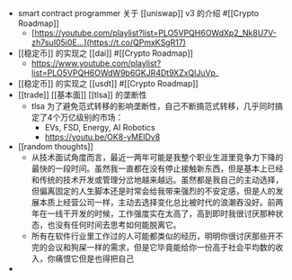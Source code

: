 - smart contract programmer 关于 [[uniswap]] v3 的介绍 #[[Crypto Roadmap]]
	- [https://youtube.com/playlist?list=PLO5VPQH6OWdXp2_Nk8U7V-zh7suI05i0E…](https://t.co/QPmxKSgR17)
- [[稳定币]] 的实现之 [[dai]] #[[Crypto Roadmap]]
	- https://www.youtube.com/playlist?list=PLO5VPQH6OWdW9b6GKJR4Dt9XZxQlJuVp_
- [[稳定币]] 的实现之 [[usdt]] #[[Crypto Roadmap]]
- [[trade]] [[基本面]] [[tlsa]] 的垄断性
	- tlsa 为了避免范式转移的影响垄断性，自己不断搞范式转移，几乎同时搞定了4个万亿级别的市场：
		- EVs, FSD, Energy, AI Robotics
		- https://youtu.be/OK8-yMElDv8
- [[random thoughts]]
	- 从技术面试角度而言，最近一两年可能是我整个职业生涯里竞争力下降的最快的一段时间。虽然我一直都在没有停止接触新东西，但是基本上已经和传统的技术开发或管理分岔地越来越远。虽然都是我自己的主动选择，但偏离固定的人生脚本还是时常会给我带来强烈的不安定感，但是人的发展本质上经营公司一样，主动去选择变化总比被时代的浪潮吞没好。前两年在一线干开发的时候，工作强度实在太高了，高到即时我很讨厌那种状态，也没有任何时间去思考如何能脱离它。
	- 所有在软件行业里工作过的人可能都类似的经历，明明你很讨厌那些开不完的会议和狗屎一样的需求，但是它毕竟能给你一份高于社会平均数的收入，你痛恨它但是也得把自己
-